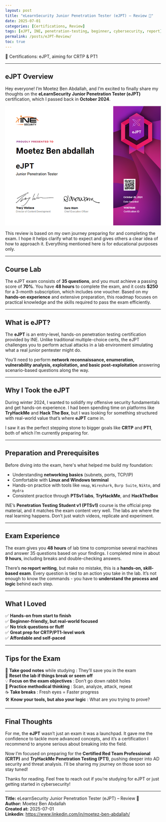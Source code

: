 ```yaml
---
layout: post
title: "eLearnSecurity Junior Penetration Tester (eJPT) – Review 🚀"
date: 2025-07-01
categories: [Certifications, Review]
tags: [eJPT, INE, penetration-testing, beginner, cybersecurity, report]
permalink: /posts/eJPT-Review/
toc: true
---
```

🏅 Certifications: eJPT, aiming for CRTP & PT1

---

## eJPT Overview

Hey everyone! I’m Moetez Ben Abdallah, and I’m excited to finally share my thoughts on the **eLearnSecurity Junior Penetration Tester (eJPT)** certification, which I passed back in **October 2024**.


![Description](/assets/images/eJPT/ejpt.png)


This review is based on my own journey preparing for and completing the exam. I hope it helps clarify what to expect and gives others a clear idea of how to approach it. Everything mentioned here is for educational purposes only.

---
## Course Lab

The eJPT exam consists of **35 questions**, and you must achieve a passing score of **70%**. You have **48 hours** to complete the exam, and it costs **$250** for a 3-month subscription, which includes one voucher. Based on my **hands-on experience** and extensive preparation, this roadmap focuses on practical knowledge and the skills required to pass the exam efficiently.

---

## What is eJPT?

The **eJPT** is an entry-level, hands-on penetration testing certification provided by INE. Unlike traditional multiple-choice certs, the eJPT challenges you to perform actual attacks in a lab environment simulating what a real junior pentester might do.

You’ll need to perform **network reconnaissance, enumeration, vulnerability analysis, exploitation, and basic post-exploitation** answering scenario-based questions along the way.

---

## Why I Took the eJPT

During winter 2024, I wanted to solidify my offensive security fundamentals and get hands-on experience. I had been spending time on platforms like **TryHackMe** and **Hack The Box**, but I was looking for something structured with real-world value that’s where **eJPT** came in.

I saw it as the perfect stepping stone to bigger goals like **CRTP** and **PT1**, both of which I’m currently preparing for.

---

## Preparation and Prerequisites

Before diving into the exam, here's what helped me build my foundation:

- Understanding **networking basics** (subnets, ports, TCP/IP)
- Comfortable with **Linux and Windows terminal**
- Hands-on practice with tools like `nmap`, `Wireshark`, `Burp Suite`, `Nikto`, and `Hydra`
- Consistent practice through **PTSv1 labs**, **TryHackMe**, and **HackTheBox**

INE’s **Penetration Testing Student v1 (PTSv1)** course is the official prep material, and it matches the exam content very well. The labs are where the real learning happens. Don’t just watch videos, replicate and experiment. 

---

## Exam Experience

The exam gives you **48 hours** of lab time to compromise several machines and answer 35 questions based on your findings. I completed mine in about **9 hours**, including breaks and double-checking answers.

There’s **no report writing**, but make no mistake, this is a **hands-on, skill-based exam**. Every question is tied to an action you take in the lab. It’s not enough to know the commands - you have to **understand the process and logic** behind each step.

---

## What I Loved

✅ **Hands-on from start to finish**  
✅ **Beginner-friendly, but real-world focused**  
✅ **No trick questions or fluff**  
✅ **Great prep for CRTP/PT1-level work**  
✅ **Affordable and self-paced**

---

## Tips for the Exam

📝 **Take good notes** while studying : They’ll save you in the exam  
🔁 **Reset the lab if things break or seem off**  
💡 **Focus on the exam objectives** : Don’t go down rabbit holes  
🧠 **Practice methodical thinking** : Scan, analyze, attack, repeat  
☕️ **Take breaks** : Fresh eyes = Faster progress  
🛠️ **Know your tools, but also your logic** : What are you trying to prove?

---

## Final Thoughts

For me, the **eJPT** wasn’t just an exam it was a launchpad. It gave me the confidence to tackle more advanced concepts, and it’s a certification I recommend to anyone serious about breaking into the field.

Now I’m focused on preparing for the **Certified Red Team Professional (CRTP)** and **TryHackMe Penetration Testing (PT1)**, pushing deeper into AD security and threat analysis. I’ll be sharing my journey on those soon so stay tuned!

Thanks for reading. Feel free to reach out if you’re studying for eJPT or just getting started in cybersecurity!

---

**Title:** eLearnSecurity Junior Penetration Tester (eJPT) – Review 🚀  
**Author:** Moetez Ben Abdallah  
**Created at:** 2025-07-01  
**Linkedin**: https://www.linkedin.com/in/moetez-ben-abdallah/
